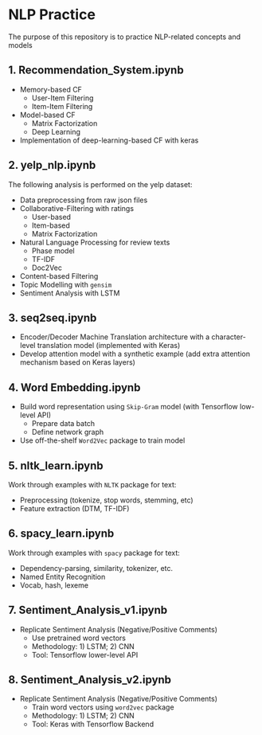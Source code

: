 # NLP Practice
The purpose of this repository is to practice NLP-related concepts and models 


## 1. Recommendation_System.ipynb
- Memory-based CF
    - User-Item Filtering
    - Item-Item Filtering
- Model-based CF
    - Matrix Factorization
    - Deep Learning
- Implementation of deep-learning-based CF with keras

## 2. yelp_nlp.ipynb
The following analysis is performed on the yelp dataset:
- Data preprocessing from raw json files
- Collaborative-Filtering with ratings
    - User-based
    - Item-based
    - Matrix Factorization
- Natural Language Processing for review texts
    - Phase model
    - TF-IDF
    - Doc2Vec
- Content-based Filtering
- Topic Modelling with `gensim`
- Sentiment Analysis with LSTM

## 3. seq2seq.ipynb
- Encoder/Decoder Machine Translation architecture with a character-level translation model (implemented with Keras)
- Develop attention model with a synthetic example (add extra attention mechanism based on Keras layers)


## 4. Word Embedding.ipynb
- Build word representation using `Skip-Gram` model (with Tensorflow low-level API)
    - Prepare data batch
    - Define network graph
- Use off-the-shelf `Word2Vec` package to train model

## 5. nltk_learn.ipynb
Work through examples with `NLTK` package for text:
- Preprocessing (tokenize, stop words, stemming, etc)
- Feature extraction (DTM, TF-IDF)

## 6. spacy_learn.ipynb
Work through examples with `spacy` package for text:
- Dependency-parsing, similarity, tokenizer, etc.
- Named Entity Recognition
- Vocab, hash, lexeme

## 7. Sentiment_Analysis_v1.ipynb
- Replicate Sentiment Analysis (Negative/Positive Comments)
  - Use pretrained word vectors
  - Methodology: 1) LSTM; 2) CNN 
  - Tool: Tensorflow lower-level API

## 8. Sentiment_Analysis_v2.ipynb
- Replicate Sentiment Analysis (Negative/Positive Comments)
  - Train word vectors using `word2vec` package
  - Methodology: 1) LSTM; 2) CNN 
  - Tool: Keras with Tensorflow Backend

